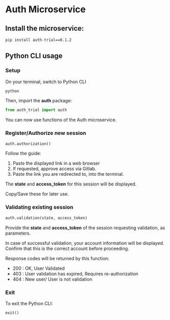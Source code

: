 # Auth Microservice 

## Install the microservice:

```bash
pip install auth-trial==0.1.2
```

## Python CLI usage

### Setup

On your terminal, switch to Python CLI

```bash
python
```

Then, import the **auth** package:

```python
from auth_trial import auth
```

You can now use functions of the Auth microservice.

### Register/Authorize new session

```python
auth.authorization()
```

Follow the guide:

1. Paste the displayed link in a web browser
1. If requested, approve access via Gitlab. 
1. Paste the link you are redirected to, into the terminal.

The **state** and **access_token** for this session
will be displayed.

Copy/Save these for later use. 

### Validating existing session

```python
auth.validation(state, access_token)
```

Provide the **state** and **access_token**
of the session requesting validation, as parameters.

In case of successful validation, your account
information will be displayed. Confirm that this is 
the correct account before proceeding. 

Response codes will be returned by this function:

- 200 : OK, User Validated
- 403 : User validation has expired, Requires re-authorization
- 404 : New user/ User is not validation

### Exit

To exit the Python CLI:

```python
exit()
```


